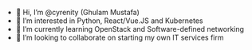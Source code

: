 - 👋 Hi, I’m @cyrenity (Ghulam Mustafa)
- 👀 I’m interested in Python, React/Vue.JS and Kubernetes 
- 🌱 I’m currently learning OpenStack and Software-defined networking
- 💞️ I’m looking to collaborate on starting my own IT services firm

<!---
cyrenity/cyrenity is a ✨ special ✨ repository because its `README.md` (this file) appears on your GitHub profile.
You can click the Preview link to take a look at your changes.
--->
